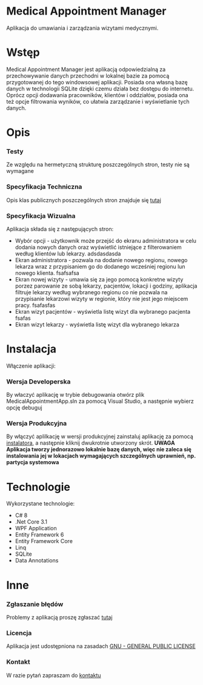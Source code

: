 # Medical Appointment Manager
Aplikacja do umawiania i zarządzania wizytami medycznymi.

# Wstęp
Medical Appointment Manager jest aplikacją odpowiedzialną za przechowywanie danych przechodni w lokalnej bazie za pomocą przygotowanej do tego windowsowej aplikacji. Posiada ona własną bazę danych w technologii SQLite dzięki czemu działa bez dostępu do internetu. Oprócz opcji dodawania pracowników, klientów i oddziałów, posiada ona też opcje filtrowania wyników, co ułatwia zarządzanie i wyświetlanie tych danych.

# Opis
### Testy
Ze względu na hermetyczną strukturę poszczególnych stron, testy nie są wymagane
### Specyfikacja Techniczna
Opis klas publicznych poszczególnych stron znajduje się [tutaj](https://github.com/SirVexus/MedicalAppointmentApp/blob/main/MedicalAppointmentApp.xml)
### Specyfikacja Wizualna
Aplikacja składa się z następujących stron:
* Wybór opcji - użytkownik może przejść do ekranu administratora w celu dodania nowych danych oraz wyświetlić istniejące z filterowaniem według klientów lub lekarzy.
adsdasdasda
* Ekran administratora - pozwala na dodanie nowego regionu, nowego lekarza wraz z przypisaniem go do dodanego wcześniej regionu lun nowego klienta.
fsafsafsa
* Ekran nowej wizyty - umawia się za jego pomocą konkretne wizyty porzez parowanie ze sobą lekarzy, pacjentów, lokacji i godziny, aplikacja filtruje lekarzy według wybranego regionu co nie pozwala na przypisanie lekarzowi wizyty w regionie, który nie jest jego miejscem pracy.
fsafasfas
* Ekran wizyt pacjentów - wyświetla listę wizyt dla wybranego pacjenta
fsafas
* Ekran wizyt lekarzy - wyświetla listę wizyt dla wybranego lekarza

# Instalacja
Włączenie aplikacji:
### Wersja Developerska
By właczyć aplikację w trybie debugowania otwórz plik MedicalAppointmentApp.sln za pomocą Visual Studio, a następnie wybierz opcję debuguj
### Wersja Produkcyjna
By włączyć aplilkację w wersji produkcyjnej zainstaluj aplikację za pomocą [instalatora](https://github.com/SirVexus/MedicalAppointmentApp/raw/main/Medical%20Appointments%20Manager%20Installer.exe), a następnie kliknij dwukrotnie utworzony skrót. **UWAGA Aplikacja tworzy jednorazowo lokalnie bazę danych, więc nie zaleca się instalowania jej w lokacjach wymagających szczególnych uprawnień, np. partycja systemowa**

# Technologie
Wykorzystane technologie:
* C# 8
* .Net Core 3.1
* WPF Application
* Entity Framework 6
* Entity Framework Core
* Linq
* SQLite
* Data Annotations

# Inne
### Zgłaszanie błędów
Problemy z aplikacją proszę zgłaszać [tutaj](https://github.com/SirVexus/MedicalAppointmentApp/issues)
### Licencja
Aplikacja jest udostępniona na zasadach [GNU - GENERAL PUBLIC LICENSE](https://github.com/SirVexus/MedicalAppointmentApp/blob/main/LICENSE)
### Kontakt
W razie pytań zapraszam do [kontaktu](https://github.com/SirVexus)
